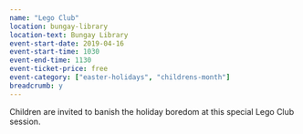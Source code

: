 ```yaml
---
name: "Lego Club"
location: bungay-library
location-text: Bungay Library
event-start-date: 2019-04-16
event-start-time: 1030
event-end-time: 1130
event-ticket-price: free
event-category: ["easter-holidays", "childrens-month"]
breadcrumb: y
---
```


Children are invited to banish the holiday boredom at this special Lego Club session.
